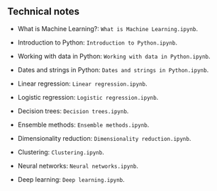 ## Technical notes

* What is Machine Learning?: `What is Machine Learning.ipynb`.	

* Introduction to Python: `Introduction to Python.ipynb`.
  
*	Working with data in Python: `Working with data in Python.ipynb`.
    
* Dates and strings in Python: `Dates and strings in Python.ipynb`.
    
*	Linear regression: `Linear regression.ipynb`.

* Logistic regression: `Logistic regression.ipynb`.

* Decision trees: `Decision trees.ipynb`.

* Ensemble methods: `Ensemble methods.ipynb`.

* Dimensionality reduction: `Dimensionality reduction.ipynb`.

* Clustering: `Clustering.ipynb`.

* Neural networks: `Neural networks.ipynb`.

* Deep learning: `Deep learning.ipynb`.    

